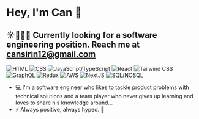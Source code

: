 # Hey, I'm Can 👋

## ☼🧑🏻‍💻 Currently looking for a software engineering position. Reach me at cansirin12@gmail.com

![HTML](https://img.shields.io/badge/HTML-e34f26)
![CSS](https://img.shields.io/badge/-CSS-blueviolet)
![JavaScript/TypeScript](https://img.shields.io/badge/JavaScript%20/%20TypeScript-f7df1e)
![React](https://img.shields.io/badge/-React-blue)
![Tailwind CSS](https://img.shields.io/badge/Tailwind%20CSS-06b6d4)
![GraphQL](https://img.shields.io/badge/-GraphQL-blue)
![Redux](https://img.shields.io/badge/-Redux-blueviolet)
![AWS](https://img.shields.io/badge/-AWS-orange)
![NextJS](https://img.shields.io/badge/-NextJS-yellowgreen)
![SQL/NOSQL](https://img.shields.io/badge/-SQL%20/%20NOSQL-informational)



- :computer: I'm a software engineer who likes to tackle product problems with technical solutions and a team player who never gives up learning and loves to share his knowledge around... 
- :zap: Always positive, always hyped. :rocket:

<!--
**cansirin/cansirin** is a ✨ _special_ ✨ repository because its `README.md` (this file) appears on your GitHub profile.

Here are some ideas to get you started:

- 🔭 I’m currently working on ...
- 🌱 I’m currently learning ...
- 👯 I’m looking to collaborate on ...
- 🤔 I’m looking for help with ...
- 💬 Ask me about ...
- 📫 How to reach me: ...
- 😄 Pronouns: ...
- ⚡ Fun fact: ...
-->
